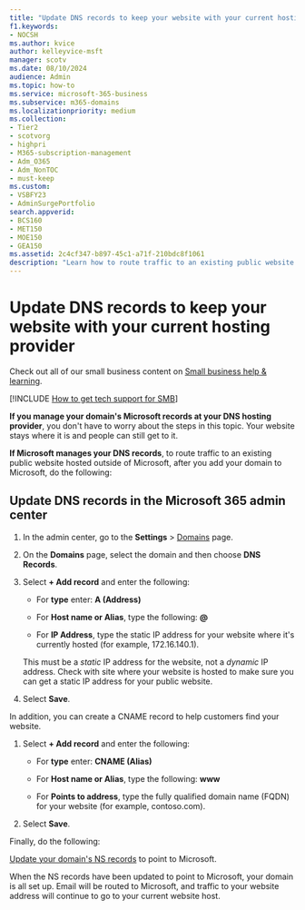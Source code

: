 ```yaml
---
title: "Update DNS records to keep your website with your current hosting provider"
f1.keywords:
- NOCSH
ms.author: kvice
author: kelleyvice-msft
manager: scotv
ms.date: 08/10/2024
audience: Admin
ms.topic: how-to
ms.service: microsoft-365-business
ms.subservice: m365-domains
ms.localizationpriority: medium
ms.collection: 
- Tier2
- scotvorg
- highpri
- M365-subscription-management
- Adm_O365
- Adm_NonTOC
- must-keep
ms.custom: 
- VSBFY23
- AdminSurgePortfolio
search.appverid:
- BCS160
- MET150
- MOE150
- GEA150
ms.assetid: 2c4cf347-b897-45c1-a71f-210bdc8f1061
description: "Learn how to route traffic to an existing public website hosted outside of Microsoft, if you have set Microsoft to manage DNS records for your custom domain."
---
```


# Update DNS records to keep your website with your current hosting provider

Check out all of our small business content on [Small business help & learning](https://go.microsoft.com/fwlink/?linkid=2224585).

[!INCLUDE [How to get tech support for SMB](../includes/smb-how-to-get-tech-support.md)]

 **If you manage your domain's Microsoft records at your DNS hosting provider**, you don't have to worry about the steps in this topic. Your website stays where it is and people can still get to it.
  
 **If Microsoft manages your DNS records**, to route traffic to an existing public website hosted outside of Microsoft, after you add your domain to Microsoft, do the following:
  
## Update DNS records in the Microsoft 365 admin center

1. In the admin center, go to the **Settings** \> <a href="https://go.microsoft.com/fwlink/p/?linkid=834818" target="_blank">Domains</a> page.

1. On the **Domains** page, select the domain and then choose **DNS Records**.

1. Select **+ Add record** and enter the following:
    
   - For **type** enter: **A (Address)**
    
   - For **Host name or Alias**, type the following: **@**
    
   - For **IP Address**, type the static IP address for your website where it's currently hosted (for example, 172.16.140.1).
    
   This must be a *static* IP address for the website, not a *dynamic* IP address. Check with site where your website is hosted to make sure you can get a static IP address for your public website.
    
1. Select **Save**.
    
In addition, you can create a CNAME record to help customers find your website.
  
1. Select **+ Add record** and enter the following:
    
   - For **type** enter: **CNAME (Alias)**
    
   - For **Host name or Alias**, type the following: **www**
    
   - For **Points to address**, type the fully qualified domain name (FQDN) for your website (for example, contoso.com).
    
1. Select **Save**.
    
Finally, do the following:
  
[Update your domain's NS records](../setup/add-domain.md) to point to Microsoft.
  
When the NS records have been updated to point to Microsoft, your domain is all set up. Email will be routed to Microsoft, and traffic to your website address will continue to go to your current website host.
